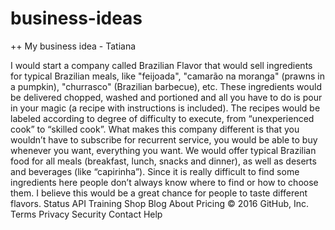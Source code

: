 # business-ideas

++ My business idea - Tatiana

I would start a company called Brazilian Flavor that would sell ingredients for typical Brazilian meals, like "feijoada", "camarão na moranga" (prawns in a pumpkin), "churrasco" (Brazilian barbecue), etc. These ingredients would be delivered chopped, washed and portioned and all you have to do is pour in your magic (a recipe with instructions is included). The recipes would be labeled according to degree of difficulty to execute, from “unexperienced cook” to “skilled cook”.
What makes this company different is that you wouldn’t have to subscribe for recurrent service, you would be able to buy whenever you want, everything you want. We would offer typical Brazilian food for all meals (breakfast, lunch, snacks and dinner), as well as deserts and beverages (like “capirinha”).
Since it is really difficult to find some ingredients here people don’t always know where to find or how to choose them. I believe this would be a great chance for people to taste different flavors.
Status API Training Shop Blog About Pricing
© 2016 GitHub, Inc. Terms Privacy Security Contact Help
